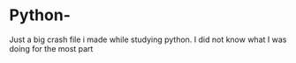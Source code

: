 # Python-
Just a big crash file i made while studying python.
I did not know what I was doing for the most part 
